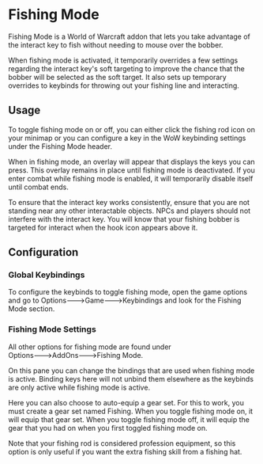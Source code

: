 # Fishing Mode

Fishing Mode is a World of Warcraft addon that lets you take advantage of the interact key to fish without needing to mouse over the bobber.

When fishing mode is activated, it temporarily overrides a few settings regarding the interact key's soft targeting to improve the chance that the bobber will be selected as the soft target. It also sets up temporary overrides to keybinds for throwing out your fishing line and interacting.

## Usage

To toggle fishing mode on or off, you can either click the fishing rod icon on your minimap or you can configure a key in the WoW keybinding settings under the Fishing Mode header.

When in fishing mode, an overlay will appear that displays the keys you can press. This overlay remains in place until fishing mode is deactivated. If you enter combat while fishing mode is enabled, it will temporarily disable itself until combat ends.

To ensure that the interact key works consistently, ensure that you are not standing near any other interactable objects. NPCs and players should not interfere with the interact key. You will know that your fishing bobber is targeted for interact when the hook icon appears above it.

## Configuration

### Global Keybindings

To configure the keybinds to toggle fishing mode, open the game options and go to Options🡒Game🡒Keybindings and look for the Fishing Mode section.

### Fishing Mode Settings

All other options for fishing mode are found under Options🡒AddOns🡒Fishing Mode.

On this pane you can change the bindings that are used when fishing mode is active. Binding keys here will not unbind them elsewhere as the keybinds are only active while fishing mode is active.

Here you can also choose to auto-equip a gear set. For this to work, you must create a gear set named Fishing. When you toggle fishing mode on, it will equip that gear set. When you toggle fishing mode off, it will equip the gear that you had on when you first toggled fishing mode on.

Note that your fishing rod is considered profession equipment, so this option is only useful if you want the extra fishing skill from a fishing hat.
